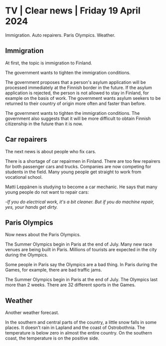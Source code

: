 # TV \| Clear news \| Friday 19 April 2024

Immigration. Auto repairers. Paris Olympics. Weather.

## Immigration

At first, the topic is immigration to Finland.

The government wants to tighten the immigration conditions.

The government proposes that a person's asylum application will be processed immediately at the Finnish border in the future. If the asylum application is rejected, the person is not allowed to stay in Finland, for example on the basis of work. The government wants asylum seekers to be returned to their country of origin more often and faster than before.

The government wants to tighten the immigration conditions. The government also suggests that it will be more difficult to obtain Finnish citizenship in the future than it is now.

## Car repairers

The next news is about people who fix cars.

There is a shortage of car repairmen in Finland. There are too few repairers for both passenger cars and trucks. Companies are now competing for students in the field. Many young people get straight to work from vocational school.

Matti Leppänen is studying to become a car mechanic. He says that many young people do not want to repair cars:

\-*If you do electrical work, it's a bit cleaner. But if you do machine repair, yes, your hands get dirty.*

## Paris Olympics

Now news about the Paris Olympics.

The Summer Olympics begin in Paris at the end of July. Many new race venues are being built in Paris. Millions of tourists are expected in the city during the Olympics.

Some people in Paris say the Olympics are a bad thing. In Paris during the Games, for example, there are bad traffic jams.

The Summer Olympics begin in Paris at the end of July. The Olympics last more than 2 weeks. There are 32 different sports in the Games.

## Weather

Another weather forecast.

In the southern and central parts of the country, a little snow falls in some places. It doesn't rain in Lapland and the coast of Ostrobothnia. The temperature is below zero in almost the entire country. On the southern coast, the temperature is on the positive side.

